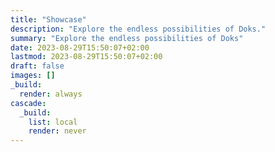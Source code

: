 ```yaml
---
title: "Showcase"
description: "Explore the endless possibilities of Doks."
summary: "Explore the endless possibilities of Doks"
date: 2023-08-29T15:50:07+02:00
lastmod: 2023-08-29T15:50:07+02:00
draft: false
images: []
_build:
  render: always
cascade:
  _build:
    list: local
    render: never
---
```

